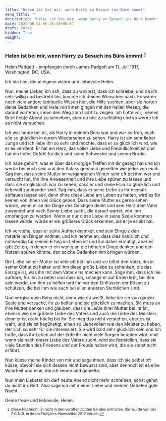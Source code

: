 ```yaml
---
title: "Helen ist bei mir, wenn Harry zu Besuch ins Büro kommt"
menu_title: ""
description: "Helen ist bei mir, wenn Harry zu Besuch ins Büro kommt"
date: 2020-08-01 06:25:48+00:67
draft: False
hidden: True
weight:
---
```

### Helen ist bei mir, wenn Harry zu Besuch ins Büro kommt <sup id="a1">[1](#f1)</sup>

Helen Padgett - empfangen durch James Padgett am 11. Juli 1917, Washington, DC, USA.

Ich bin hier, deine eigene wahre und liebevolle Helen.

Nun, meine Lieber, ich sah, dass du wolltest, dass ich schreibe, und da ich sehr willig und bestrebt bin, komme ich deinen Wünschen nach. Es waren noch viele andere spirituelle Wesen hier, die Hilfe suchten, aber sie hörten deine Gedanken und viele von ihnen gingen mit den hellen Wesen, die darauf warteten, ihnen den Weg zum Licht zu zeigen. Ich hatte vor, meinen Brief heute Abend zu schreiben, aber du bist zu schläfrig und so werde ich es nicht versuchen.

Ich war heute bei dir, als Harry in deinem Büro war und war so froh, euch alle so glücklich in eurem Wiedersehen zu sehen. Harry ist ein sehr lieber Junge und ich liebe ihn so sehr und möchte, dass er so glücklich wird, wie er es verdient. Er hat ein Herz, das voller Liebe und Freundlichkeit ist und hat ein tiefes Gefühl für dich und seine Schwester und seinen Bruder.

Ich habe gehört, was er über das morgige Treffen mit dir gesagt hat und ich werde bei euch sein und den Anlass genauso genießen wie jeder von euch. Sag ihm, dass seine Mutter im vergangenen Winter sehr oft bei ihm war und versucht hat, ihn ihre Anwesenheit und ihre Liebe spüren zu lassen und dass sie so glücklich war zu sehen, dass er und seine Frau so glücklich und liebevoll zueinander sind. Sag ihm, dass er seine Liebe zu ihr niemals abflauen lassen soll, denn ohne diese Liebe am Leben zu halten, wird es für keinen von ihnen viel Glück geben. Dass seine Mutter es gerne sehen würde, wenn er an die Dinge des Geistigen denkt und sein Herz dem Vater zuwendet und nach Seiner Liebe sucht, die darauf wartet, von ihm empfangen zu werden. Wenn er nur diese Liebe in seine Seele kommen lassen würde, würde er ein größeres Glück erkennen, als er je erlebt hat.

Ich verstehe, dass er seine Aufmerksamkeit und sein Ehrgeiz den materiellen Dingen widmet, und ich nehme an, dass dies natürlich und notwendig für seinen Erfolg im Leben ist und ihn daher ermutigt, aber es gibt Zeiten, in denen er ein wenig an die höheren Dinge denken und den Nutzen spüren könnte, den solche Gedanken ihm bringen würden.

Die Liebe seiner Mutter ist sehr oft bei ihm und sie bittet den Vater, ihn in seiner Obhut zu halten und ihm diese große Liebe zu schenken, die das Einzige ist, was ihn mit dem Vater eins machen kann. Sage ihm, dass ich nie aufhöre, für ihn zu beten und dass ich, solange er auf Erden lebt, bei ihm sein werde, um ihm zu helfen und ihn vor den Einflüssen der Bösen zu schützen, die bei ihm wie auch bei allen anderen Sterblichen sind.

Und vergiss mein Baby nicht, denn wie du weißt, liebe ich sie von ganzer Seele und versuche, ihr zu helfen und sie glücklich zu machen. Sie muss an ihre Mutter denken und glauben, dass die Liebe ihrer Mutter bei ihr ist, ebenso wie die größere Liebe des Vaters und auch die Liebe des Meisters, denn er ist recht häufig bei ihr. Sie mag das nicht verstehen, aber es ist wahr, und sie ist begünstigt, einen so Liebevollen wie den Meister zu haben, der sich so sehr für sie interessiert. Sie wird bald sehr glücklich sein und ich hoffe, dass ihr Leben auf der Erde ihr nicht viele Sorgen bereiten wird; und wenn sie nach dieser Liebe des Vaters sucht, wird sie feststellen, dass sie viele Stunden des Friedens und der Freude haben wird, die sie sonst nicht erfährt.

Nun küsse meine Kinder von mir und sage ihnen, dass ich sie selbst oft küsse, obwohl sie sich dessen nicht bewusst sind, aber dennoch ist es eine Wahrheit und eine, die ich kenne und genieße.

Nun mein Liebster ich darf heute Abend nicht mehr schreiben, sonst gehst du nicht ins Bett. Also sage ich mit meiner Liebe und meinen Gebeten gute Nacht.

Deine treue und liebevolle, Helen.
<small>

1. <large id="f1"> Diese Nachricht ist nicht in den veröffentlichten Bänden enthalten. Sie wurde von der F.C.N.B. in ihrem Frühjahrs-Newsletter 2012 verteilt.[↩](#a1)
